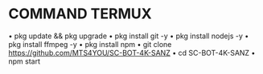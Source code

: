 # COMMAND TERMUX

• pkg update && pkg upgrade
• pkg install git -y
• pkg install nodejs -y
• pkg install ffmpeg -y
• pkg install npm
• git clone https://github.com/MTS4YOU/SC-BOT-4K-SANZ
• cd SC-BOT-4K-SANZ
• npm start
